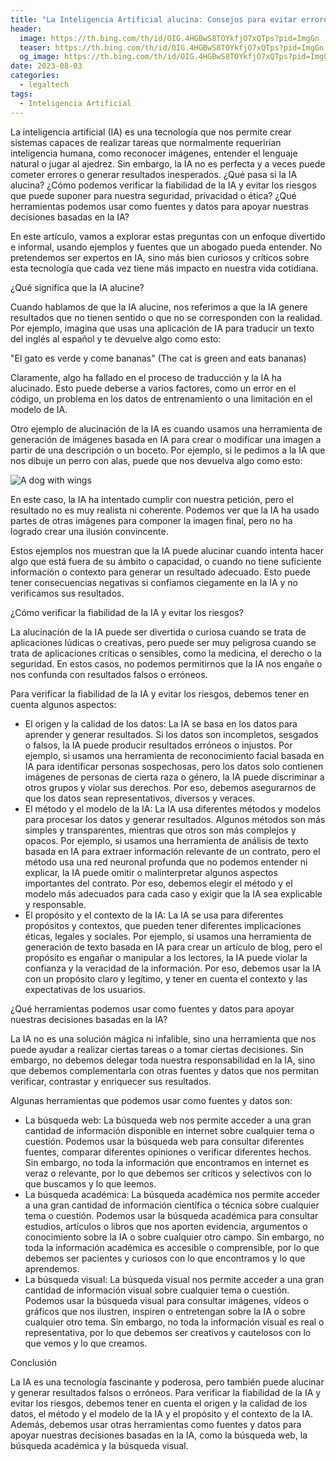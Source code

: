 ```yaml
---
title: "La Inteligencia Artificial alucina: Consejos para evitar errores"
header:
  image: https://th.bing.com/th/id/OIG.4HGBwS8TOYkfjO7xQTps?pid=ImgGn
  teaser: https://th.bing.com/th/id/OIG.4HGBwS8TOYkfjO7xQTps?pid=ImgGn
  og_image: https://th.bing.com/th/id/OIG.4HGBwS8TOYkfjO7xQTps?pid=ImgGn
date: 2023-08-03
categories:
  - legaltech
tags:
  - Inteligencia Artificial
---
```


La inteligencia artificial (IA) es una tecnología que nos permite crear sistemas capaces de realizar tareas que normalmente requerirían inteligencia humana, como reconocer imágenes, entender el lenguaje natural o jugar al ajedrez. Sin embargo, la IA no es perfecta y a veces puede cometer errores o generar resultados inesperados. ¿Qué pasa si la IA alucina? ¿Cómo podemos verificar la fiabilidad de la IA y evitar los riesgos que puede suponer para nuestra seguridad, privacidad o ética? ¿Qué herramientas podemos usar como fuentes y datos para apoyar nuestras decisiones basadas en la IA?

En este artículo, vamos a explorar estas preguntas con un enfoque divertido e informal, usando ejemplos y fuentes que un abogado pueda entender. No pretendemos ser expertos en IA, sino más bien curiosos y críticos sobre esta tecnología que cada vez tiene más impacto en nuestra vida cotidiana.

¿Qué significa que la IA alucine?

Cuando hablamos de que la IA alucine, nos referimos a que la IA genere resultados que no tienen sentido o que no se corresponden con la realidad. Por ejemplo, imagina que usas una aplicación de IA para traducir un texto del inglés al español y te devuelve algo como esto:

"El gato es verde y come bananas" (The cat is green and eats bananas)

Claramente, algo ha fallado en el proceso de traducción y la IA ha alucinado. Esto puede deberse a varios factores, como un error en el código, un problema en los datos de entrenamiento o una limitación en el modelo de IA.

Otro ejemplo de alucinación de la IA es cuando usamos una herramienta de generación de imágenes basada en IA para crear o modificar una imagen a partir de una descripción o un boceto. Por ejemplo, si le pedimos a la IA que nos dibuje un perro con alas, puede que nos devuelva algo como esto:

![A dog with wings](https://th.bing.com/th/id/OIG.Te6D2NQHZo0DkmE732OL?pid=ImgGn)

En este caso, la IA ha intentado cumplir con nuestra petición, pero el resultado no es muy realista ni coherente. Podemos ver que la IA ha usado partes de otras imágenes para componer la imagen final, pero no ha logrado crear una ilusión convincente.

Estos ejemplos nos muestran que la IA puede alucinar cuando intenta hacer algo que está fuera de su ámbito o capacidad, o cuando no tiene suficiente información o contexto para generar un resultado adecuado. Esto puede tener consecuencias negativas si confiamos ciegamente en la IA y no verificamos sus resultados.

¿Cómo verificar la fiabilidad de la IA y evitar los riesgos?

La alucinación de la IA puede ser divertida o curiosa cuando se trata de aplicaciones lúdicas o creativas, pero puede ser muy peligrosa cuando se trata de aplicaciones críticas o sensibles, como la medicina, el derecho o la seguridad. En estos casos, no podemos permitirnos que la IA nos engañe o nos confunda con resultados falsos o erróneos.

Para verificar la fiabilidad de la IA y evitar los riesgos, debemos tener en cuenta algunos aspectos:

- El origen y la calidad de los datos: La IA se basa en los datos para aprender y generar resultados. Si los datos son incompletos, sesgados o falsos, la IA puede producir resultados erróneos o injustos. Por ejemplo, si usamos una herramienta de reconocimiento facial basada en IA para identificar personas sospechosas, pero los datos solo contienen imágenes de personas de cierta raza o género, la IA puede discriminar a otros grupos y violar sus derechos. Por eso, debemos asegurarnos de que los datos sean representativos, diversos y veraces.
- El método y el modelo de la IA: La IA usa diferentes métodos y modelos para procesar los datos y generar resultados. Algunos métodos son más simples y transparentes, mientras que otros son más complejos y opacos. Por ejemplo, si usamos una herramienta de análisis de texto basada en IA para extraer información relevante de un contrato, pero el método usa una red neuronal profunda que no podemos entender ni explicar, la IA puede omitir o malinterpretar algunos aspectos importantes del contrato. Por eso, debemos elegir el método y el modelo más adecuados para cada caso y exigir que la IA sea explicable y responsable.
- El propósito y el contexto de la IA: La IA se usa para diferentes propósitos y contextos, que pueden tener diferentes implicaciones éticas, legales y sociales. Por ejemplo, si usamos una herramienta de generación de texto basada en IA para crear un artículo de blog, pero el propósito es engañar o manipular a los lectores, la IA puede violar la confianza y la veracidad de la información. Por eso, debemos usar la IA con un propósito claro y legítimo, y tener en cuenta el contexto y las expectativas de los usuarios.

¿Qué herramientas podemos usar como fuentes y datos para apoyar nuestras decisiones basadas en la IA?

La IA no es una solución mágica ni infalible, sino una herramienta que nos puede ayudar a realizar ciertas tareas o a tomar ciertas decisiones. Sin embargo, no debemos delegar toda nuestra responsabilidad en la IA, sino que debemos complementarla con otras fuentes y datos que nos permitan verificar, contrastar y enriquecer sus resultados.

Algunas herramientas que podemos usar como fuentes y datos son:

- La búsqueda web: La búsqueda web nos permite acceder a una gran cantidad de información disponible en internet sobre cualquier tema o cuestión. Podemos usar la búsqueda web para consultar diferentes fuentes, comparar diferentes opiniones o verificar diferentes hechos. Sin embargo, no toda la información que encontramos en internet es veraz o relevante, por lo que debemos ser críticos y selectivos con lo que buscamos y lo que leemos.
- La búsqueda académica: La búsqueda académica nos permite acceder a una gran cantidad de información científica o técnica sobre cualquier tema o cuestión. Podemos usar la búsqueda académica para consultar estudios, artículos o libros que nos aporten evidencia, argumentos o conocimiento sobre la IA o sobre cualquier otro campo. Sin embargo, no toda la información académica es accesible o comprensible, por lo que debemos ser pacientes y curiosos con lo que encontramos y lo que aprendemos.
- La búsqueda visual: La búsqueda visual nos permite acceder a una gran cantidad de información visual sobre cualquier tema o cuestión. Podemos usar la búsqueda visual para consultar imágenes, vídeos o gráficos que nos ilustren, inspiren o entretengan sobre la IA o sobre cualquier otro tema. Sin embargo, no toda la información visual es real o representativa, por lo que debemos ser creativos y cautelosos con lo que vemos y lo que creamos.

Conclusión

La IA es una tecnología fascinante y poderosa, pero también puede alucinar y generar resultados falsos o erróneos. Para verificar la fiabilidad de la IA y evitar los riesgos, debemos tener en cuenta el origen y la calidad de los datos, el método y el modelo de la IA y el propósito y el contexto de la IA. Además, debemos usar otras herramientas como fuentes y datos para apoyar nuestras decisiones basadas en la IA, como la búsqueda web, la búsqueda académica y la búsqueda visual.
